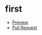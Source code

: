 # first
- [Preview](https://Iryna-Cherpak.github.io/first/)
- [Pull Request](https://github.com/Iryna-Cherpak/first/pull/1/files)
